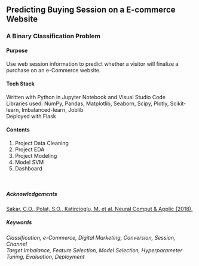 ## Predicting Buying Session on a E-commerce Website
### A Binary Classification Problem
#### Purpose

Use web session information to predict whether a visitor will finalize a purchase on an e-Commerce website.

#### Tech Stack
Written with Python in Jupyter Notebook and Visual Studio Code<br>
Libraries used: NumPy, Pandas, Matplotlib, Seaborn, Scipy, Plotly, Scikit-learn, Imbalanced-learn, Joblib<br>
Deployed with Flask

#### Contents
1. Project Data Cleaning
2. Project EDA
3. Project Modeling
4. Model SVM
5. Dashboard

<br>

##### Acknowledgements
[Sakar, C.O., Polat, S.O., Katircioglu, M. et al. Neural Comput & Applic (2018).](https://link.springer.com/article/10.1007/s00521-018-3523-0)

##### Keywords
  *Classification, e-Commerce, Digital Marketing, Conversion, Session, Channel*<br>
  *Target Imbalance, Feature Selection, Model Selection, Hyperparameter Tuning, Evaluation, Deployment*


